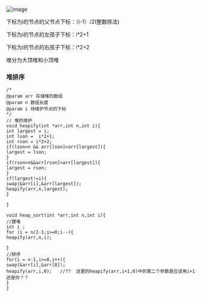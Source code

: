 ![image](https://img-blog.csdnimg.cn/a6816168a93041c99c816cc13781b3fd.png)

下标为i的节点的父节点下标：（i-1）/2(整数除法)

下标为i的节点的左孩子下标：i*2+1

下标为i的节点的右孩子下标：i*2+2

堆分为大顶堆和小顶堆

### 堆排序

```
/*
@param arr 存储堆的数组
@param n 数组长度
@param i 待维护节点的下标
*/
// 堆的维护
void heapify(int *arr,int n,int i){
int largest = i;
int lson =  i*2+1;
int rson = i*2+2;
if(lson<n && arr[lson]>arr[largest]){
largest = lson;
}
if(rson>n&&arr[rson]>arr[largest]){
largest = rson;
}
if(largest!=i){
swap(&arr[i],&arr[largest]);
heapify(arr,n,largest);
}

}

void heap_sort(int *arr,int n,int i){
//建堆
int i ; 
for (i = n/2-1;i>=0;i--){
heapify(arr,n,i);

}
//排序
for(i = n-1,i>=0,i++){
swap(&arr[i],&arr[0]);
heapify(arr,i,0);   //??  这里的heapify(arr,i+1,0)中的第二个参数是应该用i+1还是你？？
}
}


```

